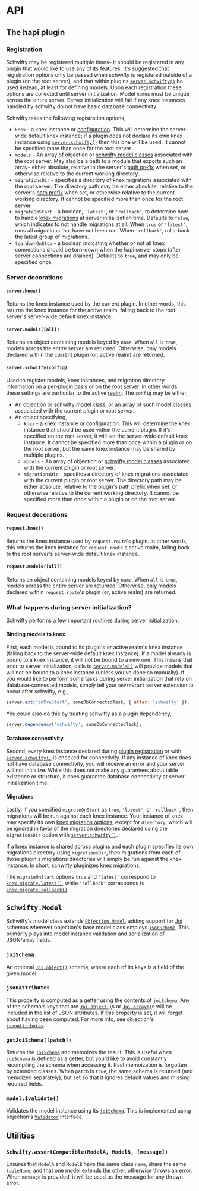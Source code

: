 # API
## The hapi plugin
### Registration
Schwifty may be registered multiple times– it should be registered in any plugin that would like to use any of its features.  It's suggested that registration options only be passed when schwifty is registered outside of a plugin (on the root server), and that within plugins [`server.schwifty()`](#serverschwiftyconfig) be used instead, at least for defining models.  Upon each registration these options are collected until server initialization.  Model `name`s must be unique across the entire server.  Server initialization will fail if any knex instances handled by schwifty do not have basic database connectivity.

Schwifty takes the following registration options,

  - `knex` - a knex instance or [configuration](http://knexjs.org/#Installation-client).  This will determine the server-wide default knex instance; if a plugin does not declare its own knex instance using [`server.schwifty()`](#serverschwiftyconfig) then this one will be used.  It cannot be specified more than once for the root server.
  - `models` - An array of objection or [schwifty model classes](#schwiftymodel) associated with the root server.  May also be a path to a module that exports such an array– either absolute, relative to the server's [path prefix](https://github.com/hapijs/hapi/blob/master/API.md#server.path()) when set, or otherwise relative to the current working directory.
  - `migrationsDir` - specifies a directory of knex migrations associated with the root server.  The directory path may be either absolute, relative to the server's [path prefix](https://github.com/hapijs/hapi/blob/master/API.md#server.path()) when set, or otherwise relative to the current working directory.  It cannot be specified more than once for the root server.
  - `migrateOnStart` - a boolean, `'latest'`, or `'rollback'`, to determine how to handle [knex migrations](http://knexjs.org/#Migrations) at server initialization time.  Defaults to `false`, which indicates to not handle migrations at all.  When `true` or `'latest'`, runs all migrations that have not been run.  When `'rollback'`, rolls-back the latest group of migrations.
  - `teardownOnStop` - a boolean indicating whether or not all knex connections should be torn-down when the hapi server stops (after server connections are drained).  Defaults to `true`, and may only be specified once.


### Server decorations
#### `server.knex()`
Returns the knex instance used by the current plugin. In other words, this returns the knex instance for the active realm, falling back to the root server's server-wide default knex instance.

#### `server.models([all])`
Returns an object containing models keyed by `name`.  When `all` is `true`, models across the entire server are returned.  Otherwise, only models declared within the current plugin (or, active realm) are returned.

#### `server.schwifty(config)`
Used to register models, knex instances, and migration directory information on a per-plugin basis or on the root server.  In other words, these settings are particular to the active [realm](https://github.com/hapijs/hapi/blob/master/API.md#server.realm).  The `config` may be either,

  - An objection or [schwifty model class](#schwiftymodel), or an array of such model classes associated with the current plugin or root server.
  - An object specifying,
    - `knex` - a knex instance or configuration.  This will determine the knex instance that should be used within the current plugin.  If it's specified on the root server, it will set the server-wide default knex instance.  It cannot be specified more than once within a plugin or on the root server, but the same knex instance may be shared by multiple plugins.
    - `models` - An array of objection or [schwifty model classes](#schwiftymodel) associated with the current plugin or root server.
    - `migrationsDir` - specifies a directory of knex migrations associated with the current plugin or root server.  The directory path may be either absolute, relative to the plugin's [path prefix](https://github.com/hapijs/hapi/blob/master/API.md#server.path()) when set, or otherwise relative to the current working directory.  It cannot be specified more than once within a plugin or on the root server.


### Request decorations
#### `request.knex()`
Returns the knex instance used by `request.route`'s plugin. In other words, this returns the knex instance for `request.route`'s active realm, falling back to the root server's server-wide default knex instance.

#### `request.models([all])`
Returns an object containing models keyed by `name`.  When `all` is `true`, models across the entire server are returned.  Otherwise, only models declared within `request.route`'s plugin (or, active realm) are returned.

### What happens during server initialization?
Schwifty performs a few important routines during server initialization.

#### Binding models to knex
First, each model is bound to its plugin's or active realm's knex instance (falling back to the server-wide default knex instance).  If a model already is bound to a knex instance, it will not be bound to a new one.  This means that prior to server initialization, calls to [`server.models()`](#servermodelsall) will provide models that will not be bound to a knex instance (unless you've done so manually).  If you would like to perform some tasks during server initialization that rely on database-connected models, simply tell your `onPreStart` server extension to occur after schwifty, e.g.,
```js
server.ext('onPreStart', someDbConnectedTask, { after: 'schwifty' });
```

You could also do this by treating schwifty as a plugin dependency,
```js
server.dependency('schwifty', someDbConnectedTask);
```

#### Database connectivity
Second, every knex instance declared during [plugin registration](#registration) or with [`server.schwifty()`](#serverschwiftyconfig) is checked for connectivity.  If any instance of knex does not have database connectivity, you will receive an error and your server will not initialize.  While this does not make any guarantees about table existence or structure, it does guarantee database connectivity at server initialization time.

#### Migrations
Lastly, if you specified `migrateOnStart` as `true`, `'latest'`, or `'rollback'`, then migrations will be run against each knex instance.  Your instance of knex may specify its own [knex migration options](http://knexjs.org/#Migrations-API), except for `directory`, which will be ignored in favor of the migration directories declared using the `migrationsDir` option with [`server.schwifty()`](#serverschwiftyconfig).

If a knex instance is shared across plugins and each plugin specifies its own migrations directory using `migrationsDir`, then migrations from each of those plugin's migrations directories will simply be run against the knex instance.  In short, schwifty pluginizes knex migrations.

The `migrateOnStart` options `true` and `'latest'` correspond to [`knex.migrate.latest()`](http://knexjs.org/#Migrations-latest), while `'rollback'` corresponds to [`knex.migrate.rollback()`](http://knexjs.org/#Migrations-rollback).

## `Schwifty.Model`
Schwifty's model class extends [`Objection.Model`](http://vincit.github.io/objection.js/#model), adding support for [Joi](https://github.com/hapijs/joi) schemas wherever objection's base model class employs [`jsonSchema`](http://vincit.github.io/objection.js/#jsonschema).  This primarily plays into model instance validation and serialization of JSON/array fields.

### `joiSchema`
An optional [`Joi.object()`](https://github.com/hapijs/joi/blob/master/API.md#object---inherits-from-any) schema, where each of its keys is a field of the given model.

### `jsonAttributes`
This property is computed as a getter using the contents of `joiSchema`.  Any of the schema's keys that are [`Joi.object()`](https://github.com/hapijs/joi/blob/master/API.md#object---inherits-from-any)s or [`Joi.array()`](https://github.com/hapijs/joi/blob/master/API.md#array---inherits-from-any)s will be included in the list of JSON attributes.  If this property is set, it will forget about having been computed.  For more info, see objection's [`jsonAttributes`](http://vincit.github.io/objection.js/#jsonattributes).

### `getJoiSchema([patch])`
Returns the [`joiSchema`](#joischema) and memoizes the result.  This is useful when `joiSchema` is defined as a getter, but you'd like to avoid constantly recompiling the schema when accessing it.  Past memoization is forgotten by extended classes.  When `patch` is `true`, the same schema is returned (and memoized separately), but set so that it ignores default values and missing required fields.

### `model.$validate()`
Validates the model instance using its [`joiSchema`](#joischema).  This is implemented using objection's [`Validator`](http://vincit.github.io/objection.js/#validator) interface.

## Utilities
### `Schwifty.assertCompatible(ModelA, ModelB, [message])`
Ensures that `ModelA` and `ModelB` have the same class `name`, share the same `tableName`, and that one model extends the other, otherwise throws an error.  When `message` is provided, it will be used as the message for any thrown error.
